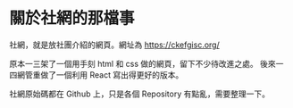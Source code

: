 # 關於社網的那檔事

社網，就是放社團介紹的網頁。網址為 <https://ckefgisc.org/>

原本一三架了一個用手刻 html 和 css 做的網頁，留下不少待改進之處。
後來一四網管重做了一個利用 React 寫出得更好的版本。

社網原始碼都在 Github 上，只是各個 Repository 有點亂，需要整理一下。
